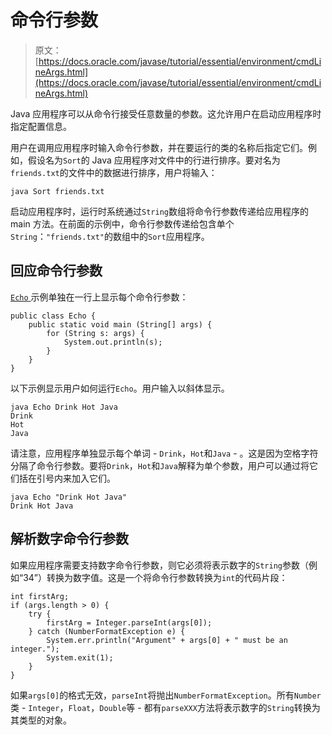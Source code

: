 # 命令行参数

> 原文： [https://docs.oracle.com/javase/tutorial/essential/environment/cmdLineArgs.html](https://docs.oracle.com/javase/tutorial/essential/environment/cmdLineArgs.html)

Java 应用程序可以从命令行接受任意数量的参数。这允许用户在启动应用程序时指定配置信息。

用户在调用应用程序时输入命令行参数，并在要运行的类的名称后指定它们。例如，假设名为`Sort`的 Java 应用程序对文件中的行进行排序。要对名为`friends.txt`的文件中的数据进行排序，用户将输入：

```
java Sort friends.txt

```

启动应用程序时，运行时系统通过`String`数组将命令行参数传递给应用程序的 main 方法。在前面的示例中，命令行参数传递给包含单个`String`：`"friends.txt"`的数组中的`Sort`应用程序。

## 回应命令行参数

[``Echo`` ](examples/Echo.java)示例单独在一行上显示每个命令行参数：

```
public class Echo {
    public static void main (String[] args) {
        for (String s: args) {
            System.out.println(s);
        }
    }
}

```

以下示例显示用户如何运行`Echo`。用户输入以斜体显示。

```
java Echo Drink Hot Java
Drink
Hot
Java

```

请注意，应用程序单独显示每个单词 - `Drink`，`Hot`和`Java` - 。这是因为空格字符分隔了命令行参数。要将`Drink`，`Hot`和`Java`解释为单个参数，用户可以通过将它们括在引号内来加入它们。

```
java Echo "Drink Hot Java"
Drink Hot Java

```

## 解析数字命令行参数

如果应用程序需要支持数字命令行参数，则它必须将表示数字的`String`参数（例如“34”）转换为数字值。这是一个将命令行参数转换为`int`的代码片段：

```
int firstArg;
if (args.length > 0) {
    try {
        firstArg = Integer.parseInt(args[0]);
    } catch (NumberFormatException e) {
        System.err.println("Argument" + args[0] + " must be an integer.");
        System.exit(1);
    }
}

```

如果`args[0]`的格式无效，`parseInt`将抛出`NumberFormatException`。所有`Number`类 - `Integer`，`Float`，`Double`等 - 都有`parseXXX`方法将表示数字的`String`转换为其类型的对象。